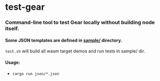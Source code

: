 # test-gear
### Command-line tool to test Gear locally without building node itself.

#### Some JSON templates are defined in [sample/](https://github.com/gear-tech/test-gear/tree/master/sample "sample/") directory.
`test.sh` will build all wasm target demos and run tests in sample/ dir.
#### Usage:
- `cargo run json/*.json`
